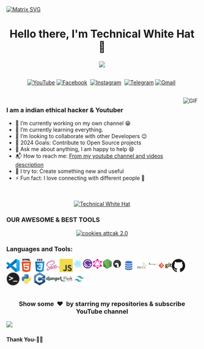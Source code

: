 [![Matrix SVG](https://raw.githubusercontent.com/rodrigograca31/rodrigograca31/master/matrix.svg)](https://www.youtube.com/@technicalwhitehat) 
<p>
  <h1 align="center"><b>Hello there, I'm Technical White Hat 👋</b></h1>
</p>

<p align="center">
    <img align="center" src="https://i.postimg.cc/6q1YjPsv/20221115-123916.png" width="200" />
</p>


<p align="center">
<br>
 <a href="https://rebrand.ly/technicalwhitehat"><img title="YouTube" src="https://img.shields.io/badge/YouTube-Technical White Hat-violet?style=for-the-badge&logo=Youtube"></a>
<a href="https://www.facebook.com/people/Mrwhitehathacker-India/pfbid0egtqndi1gHovGK4JZe12BkSfk7SwMgcifs1DQ5vVV5CR8Pwa5n4SrrBtKUedxrsGl/"><img src="https://img.shields.io/badge/facebook-%231877F2.svg?&style=for-the-badge&logo=facebook&logoColor=white" alt="Facebook" /></a>&nbsp;
<a href="https://www.instagram.com/technicalwhitehat/"><img src="https://img.shields.io/badge/instagram-%23E4405F.svg?&style=for-the-badge&logo=instagram&logoColor=white" alt="Instagram" /></a>&nbsp;
<a href="https://t.me/technicalwhitehat"><img title="Telegram" src="https://img.shields.io/badge/Telegram-black?style=for-the-badge&logo=Telegram"></a>
<a href="mailto:mrwhitehath@gmail.com?subject=Hello%20Bhai"><img src="https://img.shields.io/badge/gmail-%23D14836.svg?&style=for-the-badge&logo=gmail&logoColor=white" alt="Gmail"/></a>&nbsp;
</p>

<br>

<img align="right" height="270px" alt="GIF" src="https://camo.githubusercontent.com/c1dcb74cc1c1835b1d716f5051499a2814c683c806b15f04b0eba492863703e9/68747470733a2f2f63646e2e6472696262626c652e636f6d2f75736572732f3733303730332f73637265656e73686f74732f363538313234332f6176656e746f2e676966" />

### I am a indian ethical hacker & Youtuber
- 🔭 I’m currently working on my own channel :grin:
- 🌱 I’m currently learning everything.
- 👯 I’m looking to collaborate with other Developers :wink:
- 🥅 2024 Goals: Contribute to Open Source projects
- 💬 Ask me about anything, I am happy to help :smile:
- 📬 How to reach me: 
    <a href=""> From my youtube channel and videos description</a>
- 🧗 I try to: Create something new and useful
- ⚡ Fun fact: I love connecting with different people :raised_hands:

<br>
<p align="center"><a href="https://github.com/Technical-WhiteHat"><img title="Technical White Hat" src="https://github-readme-stats.vercel.app/api?username=Technical-WhiteHat&theme=ambient_gradient&show_icons=true"></a>
</p>

### OUR AWESOME & BEST TOOLS ###
<p align="center">
<a href="https://github.com/Technical-WhiteHat/Cookies-Attack-2.0"><img title="cookies attcak 2.0" src="https://github-readme-stats.vercel.app/api/pin/?username=Technical-WhiteHat&repo=Cookies-Attack-2.0&theme=shades-of-purple"></a>
</p>

### Languages and Tools: ###

<img align="left" alt="Visual Studio Code" width="35px" src="https://raw.githubusercontent.com/github/explore/80688e429a7d4ef2fca1e82350fe8e3517d3494d/topics/visual-studio-code/visual-studio-code.png"/>
<img align="left" alt="HTML5" width="35px" src="https://raw.githubusercontent.com/github/explore/80688e429a7d4ef2fca1e82350fe8e3517d3494d/topics/html/html.png"/>
<img align="left" alt="CSS3" width="35px" src="https://raw.githubusercontent.com/github/explore/80688e429a7d4ef2fca1e82350fe8e3517d3494d/topics/css/css.png"/>
<img align="left" alt="Sass" width="35px" src="https://raw.githubusercontent.com/github/explore/80688e429a7d4ef2fca1e82350fe8e3517d3494d/topics/sass/sass.png"/>
<img align="left" alt="JavaScript" width="35px" src="https://raw.githubusercontent.com/github/explore/80688e429a7d4ef2fca1e82350fe8e3517d3494d/topics/javascript/javascript.png"/>
<img align="left" alt="React" width="26px" src="https://raw.githubusercontent.com/github/explore/80688e429a7d4ef2fca1e82350fe8e3517d3494d/topics/react/react.png"/>
<img align="left" alt="Gatsby" width="26px" src="https://raw.githubusercontent.com/github/explore/e94815998e4e0713912fed477a1f346ec04c3da2/topics/gatsby/gatsby.png"/>
<img align="left" alt="GraphQL" width="26px" src="https://raw.githubusercontent.com/github/explore/80688e429a7d4ef2fca1e82350fe8e3517d3494d/topics/graphql/graphql.png"/>
<img align="left" alt="Node.js" width="26px" src="https://raw.githubusercontent.com/github/explore/80688e429a7d4ef2fca1e82350fe8e3517d3494d/topics/nodejs/nodejs.png"/>
<img align="left" alt="Deno" width="26px" src="https://raw.githubusercontent.com/github/explore/361e2821e2dea67711cde99c9c40ed357061cf27/topics/deno/deno.png"/>
<img align="left" alt="SQL" width="35px" src="https://raw.githubusercontent.com/github/explore/80688e429a7d4ef2fca1e82350fe8e3517d3494d/topics/sql/sql.png"/>
<img align="left" alt="MySQL" width="35px" src="https://raw.githubusercontent.com/github/explore/80688e429a7d4ef2fca1e82350fe8e3517d3494d/topics/mysql/mysql.png"/>
<img align="left" alt="MongoDB" width="26px" src="https://raw.githubusercontent.com/github/explore/80688e429a7d4ef2fca1e82350fe8e3517d3494d/topics/mongodb/mongodb.png"/>
<img align="left" alt="Git" width="35px" src="https://raw.githubusercontent.com/github/explore/80688e429a7d4ef2fca1e82350fe8e3517d3494d/topics/git/git.png"/>
<img align="left" alt="GitHub" width="35px" src="https://raw.githubusercontent.com/github/explore/78df643247d429f6cc873026c0622819ad797942/topics/github/github.png"/>
<img align="left" alt="HTML5" width="35px" src="https://raw.githubusercontent.com/github/explore/80688e429a7d4ef2fca1e82350fe8e3517d3494d/topics/terminal/terminal.png"/>
<img align="left" alt="HTML5" width="35px" src="https://raw.githubusercontent.com/github/explore/80688e429a7d4ef2fca1e82350fe8e3517d3494d/topics/python/python.png"/>
<img align="left" alt="HTML5" width="35px" src="https://raw.githubusercontent.com/github/explore/80688e429a7d4ef2fca1e82350fe8e3517d3494d/topics/cpp/cpp.png"/>
<img align="left" alt="HTML5" width="35px" src="https://raw.githubusercontent.com/github/explore/80688e429a7d4ef2fca1e82350fe8e3517d3494d/topics/django/django.png"/>
<img align="left" alt="HTML5" width="35px" src="https://raw.githubusercontent.com/github/explore/80688e429a7d4ef2fca1e82350fe8e3517d3494d/topics/flask/flask.png"/>
<img align="left" alt="HTML5" width="35px" src="https://raw.githubusercontent.com/github/explore/80688e429a7d4ef2fca1e82350fe8e3517d3494d/topics/tailwind/tailwind.png"/>
<br>
<br>
<br>
<br>
<br>

<div align="center">
<h3 align="center">Show some &nbsp;❤️&nbsp; by starring my repositories & subscribe YouTube channel</h3>
</div><img src="https://github.com/punitkmryh/punitkmryh/blob/master/wave.svg" />


#### Thank You-🙏🏼
